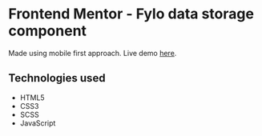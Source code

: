 # Frontend Mentor - Fylo data storage component
Made using mobile first approach. Live demo [here](https://eager-wescoff-7809b3.netlify.app).
## Technologies used
- HTML5
- CSS3
- SCSS
- JavaScript

